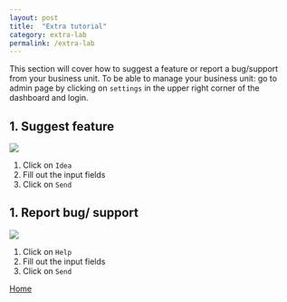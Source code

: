 ```yaml
---
layout: post
title:  "Extra tutorial"
category: extra-lab
permalink: /extra-lab
---
```


This section will cover how to suggest a feature or report a bug/support from your business unit.
To be able to manage your business unit: go to admin page by clicking on `settings` in the upper right corner of the dashboard and login.

## 1. Suggest feature

<img src="assets/images/feature-lab-1.PNG">

1. Click on `Idea`
2. Fill out the input fields
3. Click on `Send`


## 1. Report bug/ support

<img src="assets/images/support-lab-1.PNG">

1. Click on `Help`
2. Fill out the input fields
3. Click on `Send`

<a class="offset-4 btn btn-info btn-lg" href="/" role="button">Home</a>